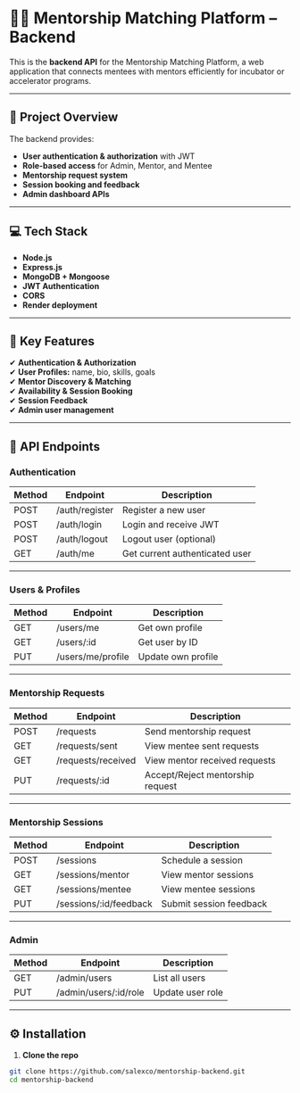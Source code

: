 # 🧑‍🏫 Mentorship Matching Platform – Backend

This is the **backend API** for the Mentorship Matching Platform, a web application that connects mentees with mentors efficiently for incubator or accelerator programs.

---

## 🚀 Project Overview

The backend provides:

- **User authentication & authorization** with JWT  
- **Role-based access** for Admin, Mentor, and Mentee  
- **Mentorship request system**  
- **Session booking and feedback**  
- **Admin dashboard APIs**

---

## 💻 Tech Stack

- **Node.js**
- **Express.js**
- **MongoDB + Mongoose**
- **JWT Authentication**
- **CORS**
- **Render deployment**

---

## 🧩 Key Features

✔ **Authentication & Authorization**  
✔ **User Profiles:** name, bio, skills, goals  
✔ **Mentor Discovery & Matching**  
✔ **Availability & Session Booking**  
✔ **Session Feedback**  
✔ **Admin user management**

---

## 🔑 API Endpoints

### Authentication

| Method | Endpoint | Description |
|---|---|---|
| POST | /auth/register | Register a new user |
| POST | /auth/login | Login and receive JWT |
| POST | /auth/logout | Logout user (optional) |
| GET | /auth/me | Get current authenticated user |

---

### Users & Profiles

| Method | Endpoint | Description |
|---|---|---|
| GET | /users/me | Get own profile |
| GET | /users/:id | Get user by ID |
| PUT | /users/me/profile | Update own profile |

---

### Mentorship Requests

| Method | Endpoint | Description |
|---|---|---|
| POST | /requests | Send mentorship request |
| GET | /requests/sent | View mentee sent requests |
| GET | /requests/received | View mentor received requests |
| PUT | /requests/:id | Accept/Reject mentorship request |

---

### Mentorship Sessions

| Method | Endpoint | Description |
|---|---|---|
| POST | /sessions | Schedule a session |
| GET | /sessions/mentor | View mentor sessions |
| GET | /sessions/mentee | View mentee sessions |
| PUT | /sessions/:id/feedback | Submit session feedback |

---

### Admin

| Method | Endpoint | Description |
|---|---|---|
| GET | /admin/users | List all users |
| PUT | /admin/users/:id/role | Update user role |

---

## ⚙️ Installation

1. **Clone the repo**

```bash
git clone https://github.com/salexco/mentorship-backend.git
cd mentorship-backend

